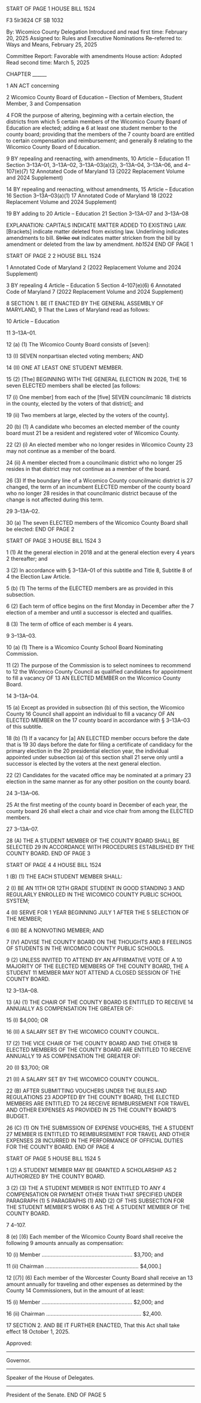 START OF PAGE 1
HOUSE BILL 1524

F3 5lr3624
CF SB 1032

By: Wicomico County Delegation
Introduced and read first time: February 20, 2025
Assigned to: Rules and Executive Nominations
Re–referred to: Ways and Means, February 25, 2025

Committee Report: Favorable with amendments
House action: Adopted
Read second time: March 5, 2025

CHAPTER ______

1 AN ACT concerning

2 Wicomico County Board of Education – Election of Members, Student Member,
3 and Compensation

4 FOR the purpose of altering, beginning with a certain election, the districts from which
5 certain members of the Wicomico County Board of Education are elected; adding ~~a~~
6 at least one student member to the county board; providing that the members of the
7 county board are entitled to certain compensation and reimbursement; and generally
8 relating to the Wicomico County Board of Education.

9 BY repealing and reenacting, with amendments,
10 Article – Education
11 Section 3–13A–01, 3–13A–02, 3–13A–03(a)(2), 3–13A–04, 3–13A–06, and 4–107(e)(7)
12 Annotated Code of Maryland
13 (2022 Replacement Volume and 2024 Supplement)

14 BY repealing and reenacting, without amendments,
15 Article – Education
16 Section 3–13A–03(a)(1)
17 Annotated Code of Maryland
18 (2022 Replacement Volume and 2024 Supplement)

19 BY adding to
20 Article – Education
21 Section 3–13A–07 and 3–13A–08

EXPLANATION: CAPITALS INDICATE MATTER ADDED TO EXISTING LAW.
[Brackets] indicate matter deleted from existing law.
Underlining indicates amendments to bill.
~~Strike~~ ~~out~~ indicates matter stricken from the bill by amendment or deleted from the law by
amendment. *hb1524*
END OF PAGE 1

START OF PAGE 2
2 HOUSE BILL 1524

1 Annotated Code of Maryland
2 (2022 Replacement Volume and 2024 Supplement)

3 BY repealing
4 Article – Education
5 Section 4–107(e)(6)
6 Annotated Code of Maryland
7 (2022 Replacement Volume and 2024 Supplement)

8 SECTION 1. BE IT ENACTED BY THE GENERAL ASSEMBLY OF MARYLAND,
9 That the Laws of Maryland read as follows:

10 Article – Education

11 3–13A–01.

12 (a) (1) The Wicomico County Board consists of [seven]:

13 (I) SEVEN nonpartisan elected voting members; AND

14 (II) ONE AT LEAST ONE STUDENT MEMBER.

15 (2) [The] BEGINNING WITH THE GENERAL ELECTION IN 2026, THE
16 seven ELECTED members shall be elected [as follows:

17 (i) One member] from each of the [five] SEVEN councilmanic
18 districts in the county, elected by the voters of that district[; and

19 (ii) Two members at large, elected by the voters of the county].

20 (b) (1) A candidate who becomes an elected member of the county board must
21 be a resident and registered voter of Wicomico County.

22 (2) (i) An elected member who no longer resides in Wicomico County
23 may not continue as a member of the board.

24 (ii) A member elected from a councilmanic district who no longer
25 resides in that district may not continue as a member of the board.

26 (3) If the boundary line of a Wicomico County councilmanic district is
27 changed, the term of an incumbent ELECTED member of the county board who no longer
28 resides in that councilmanic district because of the change is not affected during this term.

29 3–13A–02.

30 (a) The seven ELECTED members of the Wicomico County Board shall be elected:
END OF PAGE 2

START OF PAGE 3
HOUSE BILL 1524 3

1 (1) At the general election in 2018 and at the general election every 4 years
2 thereafter; and

3 (2) In accordance with § 3–13A–01 of this subtitle and Title 8, Subtitle 8 of
4 the Election Law Article.

5 (b) (1) The terms of the ELECTED members are as provided in this subsection.

6 (2) Each term of office begins on the first Monday in December after the
7 election of a member and until a successor is elected and qualifies.

8 (3) The term of office of each member is 4 years.

9 3–13A–03.

10 (a) (1) There is a Wicomico County School Board Nominating Commission.

11 (2) The purpose of the Commission is to select nominees to recommend to
12 the Wicomico County Council as qualified candidates for appointment to fill a vacancy OF
13 AN ELECTED MEMBER on the Wicomico County Board.

14 3–13A–04.

15 (a) Except as provided in subsection (b) of this section, the Wicomico County
16 Council shall appoint an individual to fill a vacancy OF AN ELECTED MEMBER on the
17 county board in accordance with § 3–13A–03 of this subtitle.

18 (b) (1) If a vacancy for [a] AN ELECTED member occurs before the date that is
19 30 days before the date for filing a certificate of candidacy for the primary election in the
20 presidential election year, the individual appointed under subsection (a) of this section shall
21 serve only until a successor is elected by the voters at the next general election.

22 (2) Candidates for the vacated office may be nominated at a primary
23 election in the same manner as for any other position on the county board.

24 3–13A–06.

25 At the first meeting of the county board in December of each year, the county board
26 shall elect a chair and vice chair from among the ELECTED members.

27 3–13A–07.

28 (A) THE A STUDENT MEMBER OF THE COUNTY BOARD SHALL BE SELECTED
29 IN ACCORDANCE WITH PROCEDURES ESTABLISHED BY THE COUNTY BOARD.
END OF PAGE 3

START OF PAGE 4
4 HOUSE BILL 1524

1 (B) (1) THE EACH STUDENT MEMBER SHALL:

2 (I) BE AN 11TH OR 12TH GRADE STUDENT IN GOOD STANDING
3 AND REGULARLY ENROLLED IN THE WICOMICO COUNTY PUBLIC SCHOOL SYSTEM;

4 (II) SERVE FOR 1 YEAR BEGINNING JULY 1 AFTER THE
5 SELECTION OF THE MEMBER;

6 (III) BE A NONVOTING MEMBER; AND

7 (IV) ADVISE THE COUNTY BOARD ON THE THOUGHTS AND
8 FEELINGS OF STUDENTS IN THE WICOMICO COUNTY PUBLIC SCHOOLS.

9 (2) UNLESS INVITED TO ATTEND BY AN AFFIRMATIVE VOTE OF A
10 MAJORITY OF THE ELECTED MEMBERS OF THE COUNTY BOARD, THE A STUDENT
11 MEMBER MAY NOT ATTEND A CLOSED SESSION OF THE COUNTY BOARD.

12 3–13A–08.

13 (A) (1) THE CHAIR OF THE COUNTY BOARD IS ENTITLED TO RECEIVE
14 ANNUALLY AS COMPENSATION THE GREATER OF:

15 (I) $4,000; OR

16 (II) A SALARY SET BY THE WICOMICO COUNTY COUNCIL.

17 (2) THE VICE CHAIR OF THE COUNTY BOARD AND THE OTHER
18 ELECTED MEMBERS OF THE COUNTY BOARD ARE ENTITLED TO RECEIVE ANNUALLY
19 AS COMPENSATION THE GREATER OF:

20 (I) $3,700; OR

21 (II) A SALARY SET BY THE WICOMICO COUNTY COUNCIL.

22 (B) AFTER SUBMITTING VOUCHERS UNDER THE RULES AND REGULATIONS
23 ADOPTED BY THE COUNTY BOARD, THE ELECTED MEMBERS ARE ENTITLED TO
24 RECEIVE REIMBURSEMENT FOR TRAVEL AND OTHER EXPENSES AS PROVIDED IN
25 THE COUNTY BOARD’S BUDGET.

26 (C) (1) ON THE SUBMISSION OF EXPENSE VOUCHERS, THE A STUDENT
27 MEMBER IS ENTITLED TO REIMBURSEMENT FOR TRAVEL AND OTHER EXPENSES
28 INCURRED IN THE PERFORMANCE OF OFFICIAL DUTIES FOR THE COUNTY BOARD.
END OF PAGE 4

START OF PAGE 5
HOUSE BILL 1524 5

1 (2) A STUDENT MEMBER MAY BE GRANTED A SCHOLARSHIP AS
2 AUTHORIZED BY THE COUNTY BOARD.

3 (2) (3) THE A STUDENT MEMBER IS NOT ENTITLED TO ANY
4 COMPENSATION OR PAYMENT OTHER THAN THAT SPECIFIED UNDER PARAGRAPH (1)
5 PARAGRAPHS (1) AND (2) OF THIS SUBSECTION FOR THE STUDENT MEMBER’S WORK
6 AS THE A STUDENT MEMBER OF THE COUNTY BOARD.

7 4–107.

8 (e) [(6) Each member of the Wicomico County Board shall receive the following
9 amounts annually as compensation:

10 (i) Member …………………………………………………… $3,700; and

11 (ii) Chairman …………………………………………………….. $4,000.]

12 [(7)] (6) Each member of the Worcester County Board shall receive an
13 amount annually for traveling and other expenses as determined by the County
14 Commissioners, but in the amount of at least:

15 (i) Member …………………………………………………… $2,000; and

16 (ii) Chairman ……………………………………………………… $2,400.

17 SECTION 2. AND BE IT FURTHER ENACTED, That this Act shall take effect
18 October 1, 2025.

Approved:

________________________________________________________________________________
Governor.

________________________________________________________________________________
Speaker of the House of Delegates.

________________________________________________________________________________
President of the Senate.
END OF PAGE 5